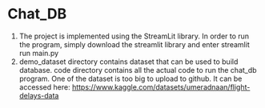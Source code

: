# Chat_DB
1. The project is implemented using the StreamLit library. In order to run the program, simply download the streamlit library and enter streamlit run main.py
2. demo_dataset directory contains dataset that can be used to build database. code directory contains all the actual code to run the chat_db program. One of the dataset is too big to upload to github. It can be accessed here: https://www.kaggle.com/datasets/umeradnaan/flight-delays-data
